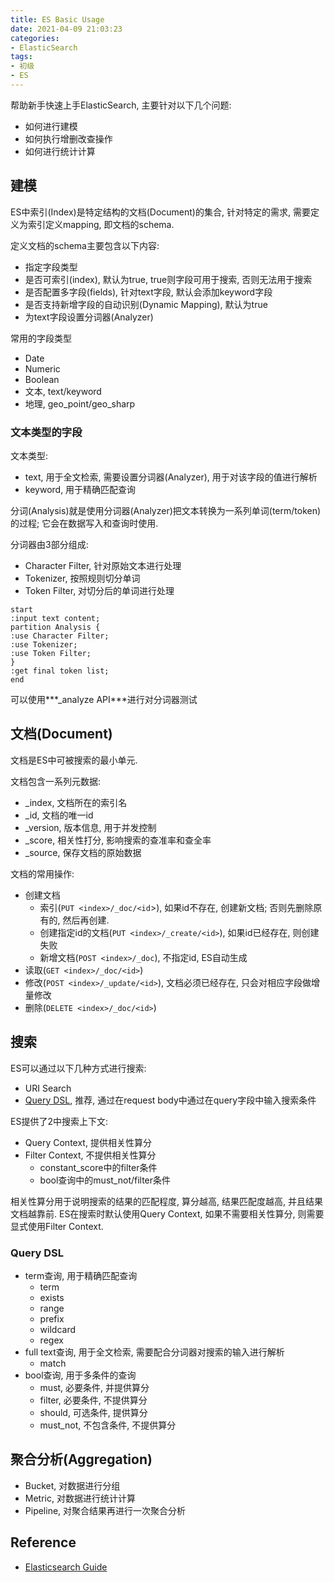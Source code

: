 ```yaml
---
title: ES Basic Usage
date: 2021-04-09 21:03:23
categories: 
- ElasticSearch
tags:
- 初级
- ES
---
```


帮助新手快速上手ElasticSearch, 主要针对以下几个问题:

- 如何进行建模
- 如何执行增删改查操作
- 如何进行统计计算

<!-- more -->

## 建模

ES中索引(Index)是特定结构的文档(Document)的集合, 
针对特定的需求, 需要定义为索引定义mapping, 即文档的schema.

定义文档的schema主要包含以下内容:
- 指定字段类型
- 是否可索引(index), 默认为true, true则字段可用于搜索, 否则无法用于搜索
- 是否配置多字段(fields), 针对text字段, 默认会添加keyword字段
- 是否支持新增字段的自动识别(Dynamic Mapping), 默认为true
- 为text字段设置分词器(Analyzer)

常用的字段类型
- Date
- Numeric
- Boolean
- 文本, text/keyword
- 地理, geo_point/geo_sharp

### 文本类型的字段

文本类型:
- text, 用于全文检索, 需要设置分词器(Analyzer), 用于对该字段的值进行解析
- keyword, 用于精确匹配查询

分词(Analysis)就是使用分词器(Analyzer)把文本转换为一系列单词(term/token)的过程;
它会在数据写入和查询时使用.

分词器由3部分组成:
- Character Filter, 针对原始文本进行处理
- Tokenizer, 按照规则切分单词
- Token Filter, 对切分后的单词进行处理

```plantuml
start
:input text content;
partition Analysis {
:use Character Filter;
:use Tokenizer;
:use Token Filter;
}
:get final token list;
end
```

可以使用***_analyze API***进行对分词器测试

## 文档(Document)

文档是ES中可被搜索的最小单元.

文档包含一系列元数据:
- _index, 文档所在的索引名
- _id, 文档的唯一id
- _version, 版本信息, 用于并发控制
- _score, 相关性打分, 影响搜索的查准率和查全率
- _source, 保存文档的原始数据

文档的常用操作:
- 创建文档
    + 索引(`PUT <index>/_doc/<id`>), 如果id不存在, 创建新文档; 
    否则先删除原有的, 然后再创建.
    + 创建指定id的文档(`PUT <index>/_create/<id>`), 如果id已经存在, 则创建失败
    + 新增文档(`POST <index>/_doc`), 不指定id, ES自动生成
- 读取(`GET <index>/_doc/<id>`)
- 修改(`POST <index>/_update/<id>`), 文档必须已经存在, 只会对相应字段做增量修改
- 删除(`DELETE <index>/_doc/<id>`)

## 搜索

ES可以通过以下几种方式进行搜索:
- URI Search
- [Query DSL](https://www.elastic.co/guide/en/elasticsearch/reference/7.12/query-dsl.html), 
推荐, 通过在request body中通过在query字段中输入搜索条件

ES提供了2中搜索上下文:
- Query Context, 提供相关性算分
- Filter Context, 不提供相关性算分
    + constant_score中的filter条件
    + bool查询中的must_not/filter条件

相关性算分用于说明搜索的结果的匹配程度, 算分越高, 结果匹配度越高, 并且结果文档越靠前.
ES在搜索时默认使用Query Context, 如果不需要相关性算分, 则需要显式使用Filter Context.

### Query DSL

- term查询, 用于精确匹配查询
    + term
    + exists
    + range
    + prefix
    + wildcard
    + regex
- full text查询, 用于全文检索, 需要配合分词器对搜索的输入进行解析
    + match
- bool查询, 用于多条件的查询
    + must, 必要条件, 并提供算分
    + filter, 必要条件, 不提供算分
    + should, 可选条件, 提供算分
    + must_not, 不包含条件, 不提供算分

## 聚合分析(Aggregation)

- Bucket, 对数据进行分组
- Metric, 对数据进行统计计算
- Pipeline, 对聚合结果再进行一次聚合分析

## Reference

- [Elasticsearch Guide](https://www.elastic.co/guide/en/elasticsearch/reference/current/index.html)